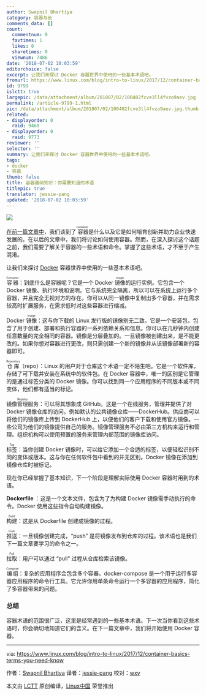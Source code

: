 ```yaml
---
author: Swapnil Bhartiya
category: 容器与云
comments_data: []
count:
  commentnum: 0
  favtimes: 1
  likes: 0
  sharetimes: 0
  viewnum: 7486
date: '2018-07-02 10:03:59'
editorchoice: false
excerpt: 让我们来探讨 Docker 容器世界中使用的一些基本术语吧。
fromurl: https://www.linux.com/blog/intro-to-linux/2017/12/container-basics-terms-you-need-know
id: 9799
islctt: true
largepic: /data/attachment/album/201807/02/100402fcve3ll4fvzo9aev.jpg
permalink: /article-9799-1.html
pic: /data/attachment/album/201807/02/100402fcve3ll4fvzo9aev.jpg.thumb.jpg
related:
- displayorder: 0
  raid: 9468
- displayorder: 0
  raid: 9773
reviewer: ''
selector: ''
summary: 让我们来探讨 Docker 容器世界中使用的一些基本术语吧。
tags:
- docker
- 容器
thumb: false
title: 容器基础知识：你需要知道的术语
titlepic: true
translator: jessie-pang
updated: '2018-07-02 10:03:59'
---
```


![](/data/attachment/album/201807/02/100402fcve3ll4fvzo9aev.jpg)


[在前一篇文章中](/article-9468-1.html)，我们谈到了<ruby> 容器 <rt>  container </rt></ruby>是什么以及它是如何培育创新并助力企业快速发展的。在以后的文章中，我们将讨论如何使用容器。然而，在深入探讨这个话题之前，我们需要了解关于容器的一些术语和命令。掌握了这些术语，才不至于产生混淆。


让我们来探讨 [Docker](https://www.docker.com/) 容器世界中使用的一些基本术语吧。


<ruby> 容器 <rt>  Container </rt></ruby>：到底什么是容器呢？它是一个 Docker <ruby> 镜像 <rt>  image </rt></ruby>的运行实例。它包含一个 Docker 镜像、执行环境和说明。它与系统完全隔离，所以可以在系统上运行多个容器，并且完全无视对方的存在。你可以从同一镜像中复制出多个容器，并在需求较高时扩展服务，在需求低时对这些容器进行缩减。


Docker <ruby> 镜像 <rt>  Image </rt></ruby>：这与你下载的 Linux 发行版的镜像别无二致。它是一个安装包，包含了用于创建、部署和执行容器的一系列依赖关系和信息。你可以在几秒钟内创建任意数量的完全相同的容器。镜像是分层叠加的。一旦镜像被创建出来，是不能更改的。如果你想对容器进行更改，则只需创建一个新的镜像并从该镜像部署新的容器即可。


<ruby> 仓库 <rt>  Repository </rt></ruby>（repo）：Linux 的用户对于仓库这个术语一定不陌生吧。它是一个软件库，存储了可下载并安装在系统中的软件包。在 Docker 容器中，唯一的区别是它管理的是通过标签分类的 Docker 镜像。你可以找到同一个应用程序的不同版本或不同变体，他们都有适当的标记。


<ruby> 镜像管理服务 <rt>  Registry </rt></ruby>：可以将其想象成 GitHub。这是一个在线服务，管理并提供了对 Docker 镜像仓库的访问，例如默认的公共镜像仓库——DockerHub。供应商可以将他们的镜像库上传到 DockerHub 上，以便他们的客户下载和使用官方镜像。一些公司为他们的镜像提供自己的服务。镜像管理服务不必由第三方机构来运行和管理。组织机构可以使用预置的服务来管理内部范围的镜像库访问。


<ruby> 标签 <rt>  Tag </rt></ruby>：当你创建 Docker 镜像时，可以给它添加一个合适的标签，以便轻松识别不同的变体或版本。这与你在任何软件包中看到的并无区别。Docker 镜像在添加到镜像仓库时被标记。


现在你已经掌握了基本知识，下一个阶段是理解实际使用 Docker 容器时用到的术语。


**Dockerfile** ：这是一个文本文件，包含为了为构建 Docker 镜像需手动执行的命令。Docker 使用这些指令自动构建镜像。


<ruby> 构建 <rt>  Build </rt></ruby>：这是从 Dockerfile 创建成镜像的过程。


<ruby> 推送 <rt>  Push </rt></ruby>：一旦镜像创建完成，“push” 是将镜像发布到仓库的过程。该术语也是我们下一篇文章要学习的命令之一。


<ruby> 拉取 <rt>  Pull </rt></ruby>：用户可以通过 “pull” 过程从仓库检索该镜像。


<ruby> 编组 <rt>  Compose </rt></ruby>：复杂的应用程序会包含多个容器。docker-compose 是一个用于运行多容器应用程序的命令行工具。它允许你用单条命令运行一个多容器的应用程序，简化了多容器带来的问题。


### 总结


容器术语的范围很广泛，这里是经常遇到的一些基本术语。下一次当你看到这些术语时，你会确切地知道它们的含义。在下一篇文章中，我们将开始使用 Docker 容器。




---


via: <https://www.linux.com/blog/intro-to-linux/2017/12/container-basics-terms-you-need-know>


作者：[Swapnil Bhartiya](https://www.linux.com/users/arnieswap) 译者：[jessie-pang](https://github.com/jessie-pang) 校对：[wxy](https://github.com/wxy)


本文由 [LCTT](https://github.com/LCTT/TranslateProject) 原创编译，[Linux中国](https://linux.cn/) 荣誉推出
